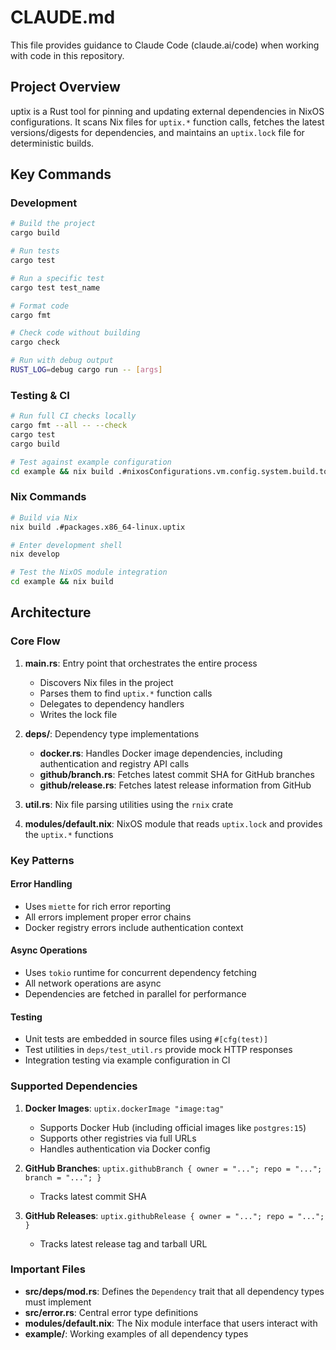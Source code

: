# CLAUDE.md

This file provides guidance to Claude Code (claude.ai/code) when working with code in this repository.

## Project Overview

uptix is a Rust tool for pinning and updating external dependencies in NixOS configurations. It scans Nix files for `uptix.*` function calls, fetches the latest versions/digests for dependencies, and maintains an `uptix.lock` file for deterministic builds.

## Key Commands

### Development
```bash
# Build the project
cargo build

# Run tests
cargo test

# Run a specific test
cargo test test_name

# Format code
cargo fmt

# Check code without building
cargo check

# Run with debug output
RUST_LOG=debug cargo run -- [args]
```

### Testing & CI
```bash
# Run full CI checks locally
cargo fmt --all -- --check
cargo test
cargo build

# Test against example configuration
cd example && nix build .#nixosConfigurations.vm.config.system.build.toplevel
```

### Nix Commands
```bash
# Build via Nix
nix build .#packages.x86_64-linux.uptix

# Enter development shell
nix develop

# Test the NixOS module integration
cd example && nix build
```

## Architecture

### Core Flow
1. **main.rs**: Entry point that orchestrates the entire process
   - Discovers Nix files in the project
   - Parses them to find `uptix.*` function calls
   - Delegates to dependency handlers
   - Writes the lock file

2. **deps/**: Dependency type implementations
   - **docker.rs**: Handles Docker image dependencies, including authentication and registry API calls
   - **github/branch.rs**: Fetches latest commit SHA for GitHub branches
   - **github/release.rs**: Fetches latest release information from GitHub

3. **util.rs**: Nix file parsing utilities using the `rnix` crate

4. **modules/default.nix**: NixOS module that reads `uptix.lock` and provides the `uptix.*` functions

### Key Patterns

#### Error Handling
- Uses `miette` for rich error reporting
- All errors implement proper error chains
- Docker registry errors include authentication context

#### Async Operations
- Uses `tokio` runtime for concurrent dependency fetching
- All network operations are async
- Dependencies are fetched in parallel for performance

#### Testing
- Unit tests are embedded in source files using `#[cfg(test)]`
- Test utilities in `deps/test_util.rs` provide mock HTTP responses
- Integration testing via example configuration in CI

### Supported Dependencies

1. **Docker Images**: `uptix.dockerImage "image:tag"`
   - Supports Docker Hub (including official images like `postgres:15`)
   - Supports other registries via full URLs
   - Handles authentication via Docker config

2. **GitHub Branches**: `uptix.githubBranch { owner = "..."; repo = "..."; branch = "..."; }`
   - Tracks latest commit SHA

3. **GitHub Releases**: `uptix.githubRelease { owner = "..."; repo = "..."; }`
   - Tracks latest release tag and tarball URL

### Important Files

- **src/deps/mod.rs**: Defines the `Dependency` trait that all dependency types must implement
- **src/error.rs**: Central error type definitions
- **modules/default.nix**: The Nix module interface that users interact with
- **example/**: Working examples of all dependency types